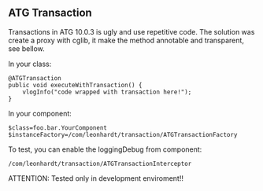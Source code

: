 ATG Transaction
----------
Transactions in ATG 10.0.3 is ugly and use repetitive code. The solution was create a proxy with cglib, it make the method annotable and transparent, see bellow.

In your class:

    @ATGTransaction
	public void executeWithTransaction() {
		vlogInfo("code wrapped with transaction here!");
	}

In your component:

	$class=foo.bar.YourComponent
	$instanceFactory=/com/leonhardt/transaction/ATGTransactionFactory


To test, you can enable the loggingDebug from component:

	/com/leonhardt/transaction/ATGTransactionInterceptor

ATTENTION: Tested only in development enviroment!!